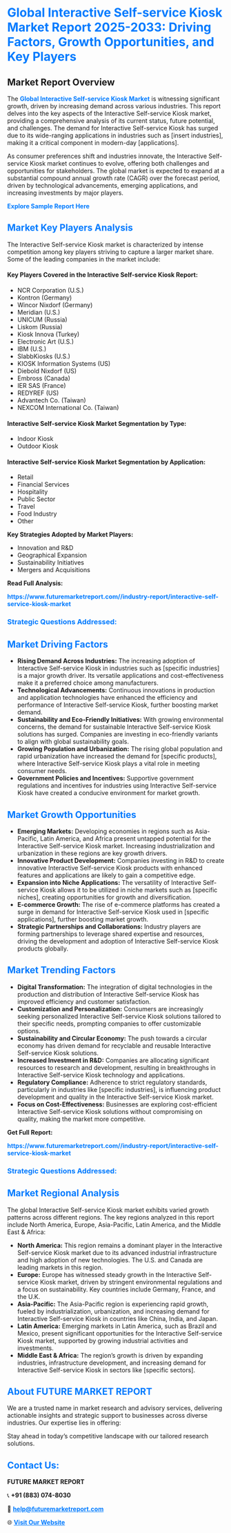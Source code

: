 <h1 style="color: #007BFF;">Global Interactive Self-service Kiosk Market Report 2025-2033: Driving Factors, Growth Opportunities, and Key Players</h1>

<section id="overview">
<h2>Market Report Overview</h2>
<p>The <a href="https://www.futuremarketreport.com//industry-report/interactive-self-service-kiosk-market" style="color: #007BFF; text-decoration: none;"><strong>Global Interactive Self-service Kiosk Market</strong></a> is witnessing significant growth, driven by increasing demand across various industries. This report delves into the key aspects of the Interactive Self-service Kiosk market, providing a comprehensive analysis of its current status, future potential, and challenges. The demand for Interactive Self-service Kiosk has surged due to its wide-ranging applications in industries such as [insert industries], making it a critical component in modern-day [applications].</p>
<p>As consumer preferences shift and industries innovate, the Interactive Self-service Kiosk market continues to evolve, offering both challenges and opportunities for stakeholders. The global market is expected to expand at a substantial compound annual growth rate (CAGR) over the forecast period, driven by technological advancements, emerging applications, and increasing investments by major players.</p>
</section>

<section id="overview">
<p><a href="https://www.futuremarketreport.com//request-sample/reportId=89844" style="color: #007BFF; text-decoration: none;"><strong>Explore Sample Report Here</strong></a></p>
</section>

<section id="key-players">
<h2 style="color: #007BFF;">Market Key Players Analysis</h2>
<p>The Interactive Self-service Kiosk market is characterized by intense competition among key players striving to capture a larger market share. Some of the leading companies in the market include:</p>
<h4>Key Players Covered in the Interactive Self-service Kiosk Report:</h4>
<ul><li>NCR Corporation (U.S.)</li><li>Kontron (Germany)</li><li>Wincor Nixdorf (Germany)</li><li>Meridian (U.S.)</li><li>UNICUM (Russia)</li><li>Liskom (Russia)</li><li>Kiosk Innova (Turkey)</li><li>Electronic Art (U.S.)</li><li>IBM (U.S.)</li><li>SlabbKiosks (U.S.)</li><li>KIOSK Information Systems (US)</li><li>Diebold Nixdorf (US)</li><li>Embross (Canada)</li><li>IER SAS (France)</li><li>REDYREF (US)</li><li>Advantech Co. (Taiwan)</li><li>NEXCOM International Co. (Taiwan)</li></ul>
<h4>Interactive Self-service Kiosk Market Segmentation by Type:</h4>
<ul><li>Indoor Kiosk</li><li>Outdoor Kiosk</li></ul>

<h4>Interactive Self-service Kiosk Market Segmentation by Application:</h4>
<ul><li>Retail</li><li>Financial Services</li><li>Hospitality</li><li>Public Sector</li><li>Travel</li><li>Food Industry</li><li>Other</li></ul>
<p><strong>Key Strategies Adopted by Market Players:</strong></p>
<ul>
<li>Innovation and R&D</li>
<li>Geographical Expansion</li>
<li>Sustainability Initiatives</li>
<li>Mergers and Acquisitions</li>
</ul>
</section>

<section>
<p><strong>Read Full Analysis: </strong></p><a href="https://www.futuremarketreport.com//industry-report/interactive-self-service-kiosk-market" style="color: #007BFF; text-decoration: none;"><strong>https://www.futuremarketreport.com//industry-report/interactive-self-service-kiosk-market</strong></a>
<h3 style="color: #007BFF;">Strategic Questions Addressed:</h3>
</section>

<section id="driving-factors">
<h2 style="color: #007BFF;">Market Driving Factors</h2>
<ul>
<li><strong>Rising Demand Across Industries:</strong> The increasing adoption of Interactive Self-service Kiosk in industries such as [specific industries] is a major growth driver. Its versatile applications and cost-effectiveness make it a preferred choice among manufacturers.</li>
<li><strong>Technological Advancements:</strong> Continuous innovations in production and application technologies have enhanced the efficiency and performance of Interactive Self-service Kiosk, further boosting market demand.</li>
<li><strong>Sustainability and Eco-Friendly Initiatives:</strong> With growing environmental concerns, the demand for sustainable Interactive Self-service Kiosk solutions has surged. Companies are investing in eco-friendly variants to align with global sustainability goals.</li>
<li><strong>Growing Population and Urbanization:</strong> The rising global population and rapid urbanization have increased the demand for [specific products], where Interactive Self-service Kiosk plays a vital role in meeting consumer needs.</li>
<li><strong>Government Policies and Incentives:</strong> Supportive government regulations and incentives for industries using Interactive Self-service Kiosk have created a conducive environment for market growth.</li>
</ul>
</section>

<section id="growth-opportunities">
<h2 style="color: #007BFF;">Market Growth Opportunities</h2>
<ul>
<li><strong>Emerging Markets:</strong> Developing economies in regions such as Asia-Pacific, Latin America, and Africa present untapped potential for the Interactive Self-service Kiosk market. Increasing industrialization and urbanization in these regions are key growth drivers.</li>
<li><strong>Innovative Product Development:</strong> Companies investing in R&D to create innovative Interactive Self-service Kiosk products with enhanced features and applications are likely to gain a competitive edge.</li>
<li><strong>Expansion into Niche Applications:</strong> The versatility of Interactive Self-service Kiosk allows it to be utilized in niche markets such as [specific niches], creating opportunities for growth and diversification.</li>
<li><strong>E-commerce Growth:</strong> The rise of e-commerce platforms has created a surge in demand for Interactive Self-service Kiosk used in [specific applications], further boosting market growth.</li>
<li><strong>Strategic Partnerships and Collaborations:</strong> Industry players are forming partnerships to leverage shared expertise and resources, driving the development and adoption of Interactive Self-service Kiosk products globally.</li>
</ul>
</section>

<section id="trending-factors">
<h2 style="color: #007BFF;">Market Trending Factors</h2>
<ul>
<li><strong>Digital Transformation:</strong> The integration of digital technologies in the production and distribution of Interactive Self-service Kiosk has improved efficiency and customer satisfaction.</li>
<li><strong>Customization and Personalization:</strong> Consumers are increasingly seeking personalized Interactive Self-service Kiosk solutions tailored to their specific needs, prompting companies to offer customizable options.</li>
<li><strong>Sustainability and Circular Economy:</strong> The push towards a circular economy has driven demand for recyclable and reusable Interactive Self-service Kiosk solutions.</li>
<li><strong>Increased Investment in R&D:</strong> Companies are allocating significant resources to research and development, resulting in breakthroughs in Interactive Self-service Kiosk technology and applications.</li>
<li><strong>Regulatory Compliance:</strong> Adherence to strict regulatory standards, particularly in industries like [specific industries], is influencing product development and quality in the Interactive Self-service Kiosk market.</li>
<li><strong>Focus on Cost-Effectiveness:</strong> Businesses are exploring cost-efficient Interactive Self-service Kiosk solutions without compromising on quality, making the market more competitive.</li>
</ul>
</section>

<section>
<p><strong>Get Full Report: </strong></p><a href="https://www.futuremarketreport.com//industry-report/interactive-self-service-kiosk-market" style="color: #007BFF; text-decoration: none;"><strong>https://www.futuremarketreport.com//industry-report/interactive-self-service-kiosk-market</strong></a>
<h3 style="color: #007BFF;">Strategic Questions Addressed:</h3>
</section>


<section id="regional-analysis">
<h2 style="color: #007BFF;">Market Regional Analysis</h2>
<p>The global Interactive Self-service Kiosk market exhibits varied growth patterns across different regions. The key regions analyzed in this report include North America, Europe, Asia-Pacific, Latin America, and the Middle East & Africa:</p>
<ul>
<li><strong>North America:</strong> This region remains a dominant player in the Interactive Self-service Kiosk market due to its advanced industrial infrastructure and high adoption of new technologies. The U.S. and Canada are leading markets in this region.</li>
<li><strong>Europe:</strong> Europe has witnessed steady growth in the Interactive Self-service Kiosk market, driven by stringent environmental regulations and a focus on sustainability. Key countries include Germany, France, and the U.K.</li>
<li><strong>Asia-Pacific:</strong> The Asia-Pacific region is experiencing rapid growth, fueled by industrialization, urbanization, and increasing demand for Interactive Self-service Kiosk in countries like China, India, and Japan.</li>
<li><strong>Latin America:</strong> Emerging markets in Latin America, such as Brazil and Mexico, present significant opportunities for the Interactive Self-service Kiosk market, supported by growing industrial activities and investments.</li>
<li><strong>Middle East & Africa:</strong> The region’s growth is driven by expanding industries, infrastructure development, and increasing demand for Interactive Self-service Kiosk in sectors like [specific sectors].</li>
</ul>
</section>

<footer>
<h2 style="color: #007BFF;">About FUTURE MARKET REPORT</h2>
<p>We are a trusted name in market research and advisory services, delivering actionable insights and strategic support to businesses across diverse industries. Our expertise lies in offering:</p>

<p>Stay ahead in today’s competitive landscape with our tailored research solutions.</p>

<h2 style="color: #007BFF;">Contact Us:</h2>
<p><strong>FUTURE MARKET REPORT</strong></p>
<p>📞 <strong>+91 (883) 074-8030</strong></p>
<p>📧 <strong><a href="mailto:help@futuremarketreport.com" style="color: #007BFF;">help@futuremarketreport.com</a></strong></p>
<p>🌐 <strong><a href="https://www.futuremarketreport.com/" style="color: #007BFF;">Visit Our Website</a></strong></p>
</footer>